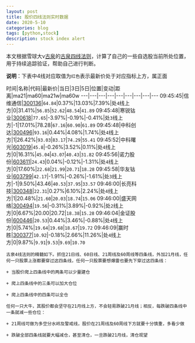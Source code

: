 ```yaml
---
layout: post
title: 股价四线法则实时数据
date: 2020-5-10
categories: blog
tags: [python,stock]
description: stock index alert
---
```



本文根据雪球大v[古泉](https://xueqiu.com/u/7148646888)的[古泉四线法则](https://xueqiu.com/7148646888/130498192)，计算了自己的一些自选股当前所处位置，用于持续追踪验证，帮助自己进行判断。

**说明**：下表中4线对应取值为`红色`表示最新价处于对应指标上方，属正面

时间|名称|代码|最新价|当日|3日|5日|位置|变动|距离|ma21|ma60|ma21w|ma60w
---|---|---|---|---|---|---|---|---
09:45:45|信维通信|[300136](https://xueqiu.com/S/SZ300136)|`64.84`|0.37%|13.03%|7.39%|处`4`线上方|0|31.41%|`56.85`|`52.62`|`48.54`|`41.89`
09:45:48|寒锐钴业|[300618](https://xueqiu.com/S/SZ300618)|`77.65`|-3.97%|-0.19%|-0.41%|处`3`线上方|-1|17.01%|78.28|`67.16`|`60.90`|`61.89`
09:45:48|中科创达|[300496](https://xueqiu.com/S/SZ300496)|`93.16`|0.44%|4.08%|1.74%|处`4`线上方|1|26.42%|`93.03`|`83.17`|`74.29`|`55.41`
09:45:52|中科曙光|[603019](https://xueqiu.com/S/SH603019)|`45.8`|-0.26%|3.52%|0.11%|处`4`线上方|0|16.31%|`45.04`|`43.07`|`40.43`|`31.82`
09:45:56|诺力股份|[603611](https://xueqiu.com/S/SH603611)|`24.43`|0.04%|-0.12%|-1.31%|处`4`线上方|0|17.60%|`22.68`|`21.99`|`20.71`|`18.28`
09:45:58|华友钴业|[603799](https://xueqiu.com/S/SH603799)|`42.17`|-1.91%|-0.26%|-1.61%|处`3`线上方|-1|9.50%|43.46|`40.53`|`37.95`|`33.57`
09:46:00|长亮科技|[300348](https://xueqiu.com/S/SZ300348)|`22.31`|0.27%|6.10%|2.24%|处`4`线上方|1|20.48%|`21.60`|`20.03`|`18.74`|`15.06`
09:46:00|盛天网络|[300494](https://xueqiu.com/S/SZ300494)|`19.56`|-0.31%|3.89%|-0.92%|处`2`线上方|0|6.67%|20.00|20.72|`18.38`|`15.28`
09:46:04|金证股份|[600446](https://xueqiu.com/S/SH600446)|`20.53`|0.44%|3.46%|-0.88%|处`4`线上方|0|5.74%|`19.64`|`19.68`|`18.67`|`19.72`
09:46:09|赢时胜|[300377](https://xueqiu.com/S/SZ300377)|`10.92`|-0.18%|2.66%|11.26%|处`4`线上方|0|9.87%|`9.91`|`9.53`|`9.69`|`10.70`

```
古泉4线法则的精髓如下。抓住21日线、60日线、21周线及60周线等四条线，外加21月线，任何一只股票上涨都要穿过这四条线，任何一只股票要想爆雷也要先下穿过这四条线：

+ 当股价爬上四条线中的两条可以少量建仓

+ 爬上四条线中的三条可以加大仓位

+ 爬上四条线中的四条可以全仓

任何一只大牛，其股价都会坚守在21月线上方，不会轻易跌破21月线；相反，每跌破四条线中一条就减一些仓位：

+ 21周线可做为多空分水岭及警戒线，股价在21周线及60周线下方就要十分慎重，多看少做

+ 跌破全部四条线就要大幅减仓，甚至清仓，一旦跌破21月线，清仓观望
```